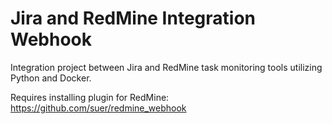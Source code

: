 # Jira and RedMine Integration Webhook
Integration project between Jira and RedMine task monitoring tools utilizing Python and Docker.

Requires installing plugin for RedMine: https://github.com/suer/redmine_webhook
